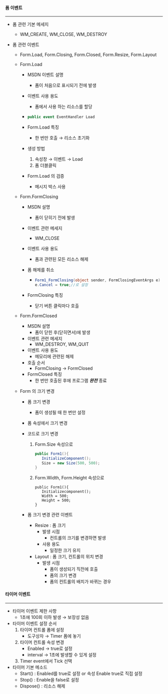 #### 폼 이벤트

------

- 폼 관련 기본 메세지

  - WM_CREATE, WM_CLOSE, WM_DESTROY

- 폼 관련 이벤트

  - Form.Load, Form.Closing, Form.Closed, Form.Resize, Form.Layout

  - Form.Load

    - MSDN 이벤트 설명

      - 폼이 처음으로 표시되기 전에 발생

    - 이벤트 사용 용도

      - 폼에서 사용 하는 리소스를 할당

    - ```c#
      public event EventHandler Load
      ```

    - Form.Load 특징

      - 한 번만 호출 → 리소스 초기화

    - 생성 방법

      1. 속성창 → 이벤트 → Load
      2. 폼 더블클릭

    - Form.Load 의 검증

      - 메시지 박스 사용

  - Form.FormClosing

    - MSDN 설명

      - 폼이 닫히기 전에 발생

    - 이벤트 관련 메세지

      - WM_CLOSE

    - 이벤트 사용 용도

      - 폼과 관련된 모든 리소스 해제

    - 폼 해제를 취소

      - ```c#
        Form1_FormClosing(object sender, FormClosingEventArgs e)
        e.Cancel = true;//로 설정
        ```

    - FormClosing 특징

      - 닫기 버튼 클릭마다 호출

  - Form.FormClosed

    - MSDN 설명
      - 폼이 닫힌 후(닫히면서)에 발생
    - 이벤트 관련 메세지
      - WM_DESTROY, WM_QUIT
    - 이벤트 사용 용도
      - 메모리에 관련된 해제
    - 호출 순서
      - FormClosing → FormClosed
    - FormClosed 특징
      - 한 번만 호출된 후에 프로그램 ***완전*** 종료

  - Form 의 크기 변경

    - 폼 크기 변경

      - 폼이 생성될 때 한 번만 설정

    - 폼 속성에서 크기 변경

    - 코드로 크기 변경

      1. Form.Size 속성으로

         ```c#
         public Form1(){
         	InitializeComponent();
         	Size = new Size(500, 500);
         }
         ```

      2. Form.Width, Form.Height 속성으로

         ```
         public Form1(){
         	Initializecomponent();
         	Width = 500;
         	Height = 500;
         }
         ```

    - 폼 크기 변경 관련 이벤트

      - Resize : 폼 크기
        - 발생 시점
          - 컨트롤의 크기를 변경하면 발생
        - 사용 용도
          - 일정한 크기 유지
      - Layout : 폼 크기, 컨트롤의 위치 변경
        - 발생 시점
          - 폼이 생성되기 직전에 호출
          - 폼의 크기 변경
          - 폼의 컨트롤의 배치가 바뀌는 경우





#### 타이머 이벤트

------

- 타이머 이벤트 제한 사항
  - 1초에 100회 이하 발생 → 보장성 없음
- 타이머 이벤트 설정  순서
  1. 타이머 컨트롤 폼에 설정
     - 도구상자 → Timer 폼에 놓기
  2. 타이머 컨트롤 속성 변경
     - Enabled → true로 설정
     - interval → 1초에 발생할 수 있게 설정
  3. Timer event에서 Tick 선택
- 타이머 기본 메소드
  - Start() : Enabled를 true로 설정 or 속성 Enable true로 직접 설정
  - Stop() : Enable을 false로 설정
  - Dispose() : 리소스 해제